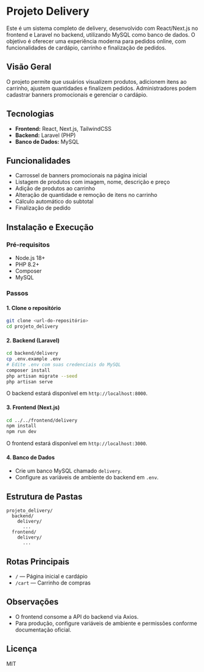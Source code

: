 # Projeto Delivery

Este é um sistema completo de delivery, desenvolvido com React/Next.js no frontend e Laravel no backend, utilizando MySQL como banco de dados. O objetivo é oferecer uma experiência moderna para pedidos online, com funcionalidades de cardápio, carrinho e finalização de pedidos.

## Visão Geral

O projeto permite que usuários visualizem produtos, adicionem itens ao carrinho, ajustem quantidades e finalizem pedidos. Administradores podem cadastrar banners promocionais e gerenciar o cardápio.

## Tecnologias

- **Frontend:** React, Next.js, TailwindCSS
- **Backend:** Laravel (PHP)
- **Banco de Dados:** MySQL

## Funcionalidades

- Carrossel de banners promocionais na página inicial
- Listagem de produtos com imagem, nome, descrição e preço
- Adição de produtos ao carrinho
- Alteração de quantidade e remoção de itens no carrinho
- Cálculo automático do subtotal
- Finalização de pedido

## Instalação e Execução

### Pré-requisitos

- Node.js 18+
- PHP 8.2+
- Composer
- MySQL

### Passos

#### 1. Clone o repositório

```sh
git clone <url-do-repositório>
cd projeto_delivery
```

#### 2. Backend (Laravel)

```sh
cd backend/delivery
cp .env.example .env
# Edite .env com suas credenciais do MySQL
composer install
php artisan migrate --seed
php artisan serve
```
O backend estará disponível em `http://localhost:8000`.

#### 3. Frontend (Next.js)

```sh
cd ../../frontend/delivery
npm install
npm run dev
```
O frontend estará disponível em `http://localhost:3000`.

#### 4. Banco de Dados

- Crie um banco MySQL chamado `delivery`.
- Configure as variáveis de ambiente do backend em `.env`.

## Estrutura de Pastas

```
projeto_delivery/
  backend/
    delivery/
      ...
  frontend/
    delivery/
      ...
```

## Rotas Principais

- `/` — Página inicial e cardápio
- `/cart` — Carrinho de compras

## Observações

- O frontend consome a API do backend via Axios.
- Para produção, configure variáveis de ambiente e permissões conforme documentação oficial.

## Licença

MIT